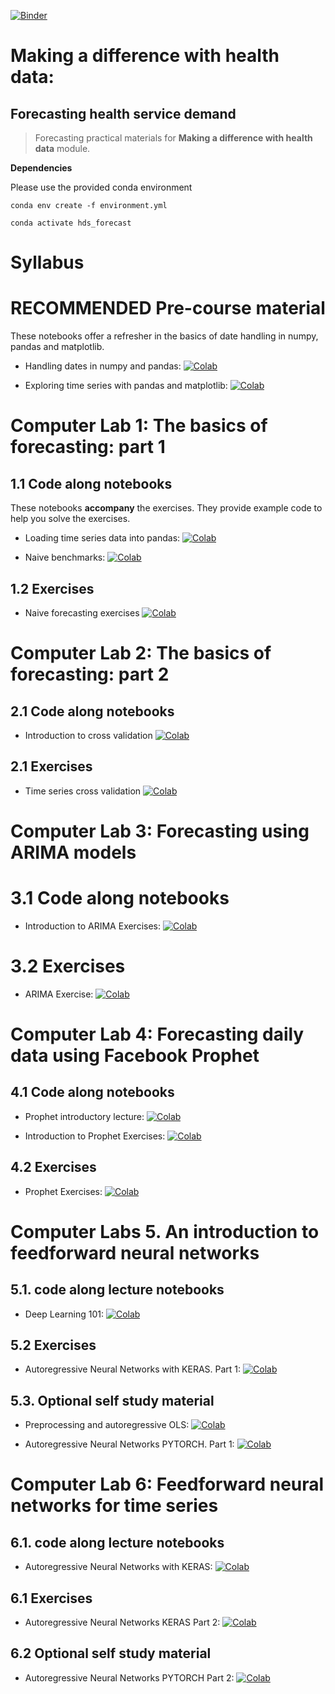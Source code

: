[![Binder](https://mybinder.org/badge_logo.svg)](https://mybinder.org/v2/gh/health-data-science-OR/forecasting/master)

# Making a difference with health data:
## Forecasting health service demand

> Forecasting practical materials for **Making a difference with health data** module.

**Dependencies**

Please use the provided conda environment

    conda env create -f environment.yml

    conda activate hds_forecast

# Syllabus

# **RECOMMENDED** Pre-course material

These notebooks offer a refresher in the basics of date handling in numpy, pandas and matplotlib.  

* Handling dates in numpy and pandas: [![Colab](https://colab.research.google.com/assets/colab-badge.svg)](https://colab.research.google.com/github/health-data-science-OR/forecasting/blob/master/01_basics/lectures/1_Lecture_DateTimes.ipynb)

* Exploring time series with pandas and matplotlib: [![Colab](https://colab.research.google.com/assets/colab-badge.svg)](https://colab.research.google.com/github/health-data-science-OR/forecasting/blob/master/01_basics/01_lecture_notebooks/2_Lecture_exploring_ts.ipynb)

# Computer Lab 1: The basics of forecasting: part 1

## 1.1 Code along notebooks

These notebooks **accompany** the exercises.  They provide example code to help you solve the exercises.

* Loading time series data into pandas: [![Colab](https://colab.research.google.com/assets/colab-badge.svg)](https://colab.research.google.com/github/health-data-science-OR/forecasting/blob/master/01_basics/01_code_along_notebooks/pandas_time_series.ipynb)

* Naive benchmarks: [![Colab](https://colab.research.google.com/assets/colab-badge.svg)](https://colab.research.google.com/github/health-data-science-OR/forecasting/blob/master/01_basics/01_code_along_notebooks/ca_benchmark_forecasts.ipynb)

## 1.2 Exercises

* Naive forecasting exercises [![Colab](https://colab.research.google.com/assets/colab-badge.svg)](https://colab.research.google.com/github/health-data-science-OR/forecasting/blob/master/01_basics/01_practicals_notebooks/practical_1.ipynb)

# Computer Lab  2: The basics of forecasting: part 2

## 2.1 Code along notebooks

* Introduction to cross validation [![Colab](https://colab.research.google.com/assets/colab-badge.svg)](https://colab.research.google.com/github/health-data-science-OR/forecasting/blob/master/01_basics/01_practicals_notebooks/Practical_2_SOLUTIONS.ipynb)

## 2.1 Exercises

* Time series cross validation [![Colab](https://colab.research.google.com/assets/colab-badge.svg)](https://colab.research.google.com/github/health-data-science-OR/forecasting/blob/master/01_basics/01_practicals_notebooks/Practical_2.ipynb)

# Computer Lab 3: Forecasting using ARIMA models

# 3.1 Code along notebooks

* Introduction to ARIMA Exercises: [![Colab](https://colab.research.google.com/assets/colab-badge.svg)](https://colab.research.google.com/github/health-data-science-OR/forecasting/blob/master/02_arima/arima_exercises_SOLUTIONS.ipynb)

# 3.2 Exercises

* ARIMA Exercise: [![Colab](https://colab.research.google.com/assets/colab-badge.svg)](https://colab.research.google.com/github/health-data-science-OR/forecasting/blob/master/02_arima/arima_exercises.ipynb)

# Computer Lab 4: Forecasting daily data using Facebook Prophet

## 4.1 Code along notebooks

* Prophet introductory lecture: [![Colab](https://colab.research.google.com/assets/colab-badge.svg)](https://colab.research.google.com/github/health-data-science-OR/forecasting/blob/master/03_prophet/03_code_along_notebooks/prophet_code_along_SOLUTIONS.ipynb)

* Introduction to Prophet Exercises: [![Colab](https://colab.research.google.com/assets/colab-badge.svg)](https://colab.research.google.com/github/health-data-science-OR/forecasting/blob/master/03_prophet/prophet_exercises_SOLUTIONS.ipynb)

## 4.2 Exercises

* Prophet Exercises: [![Colab](https://colab.research.google.com/assets/colab-badge.svg)](https://colab.research.google.com/github/health-data-science-OR/forecasting/blob/master/03_prophet/prophet_exercises_SOLUTIONS.ipynb)

# Computer Labs 5. An introduction to feedforward neural networks

## 5.1. code along lecture notebooks

* Deep Learning 101: [![Colab](https://colab.research.google.com/assets/colab-badge.svg)](https://colab.research.google.com/github/health-data-science-OR/forecasting/blob/master/06_neural_networks/deep_learning_101/lecture_deeplearning_101.ipynb)
  
## 5.2 Exercises

* Autoregressive Neural Networks with KERAS. Part 1: [![Colab](https://colab.research.google.com/assets/colab-badge.svg)](https://colab.research.google.com/github/health-data-science-OR/forecasting/blob/master/06_neural_networks/feedforward/keras/autoregression_keras_part1.ipynb)

## 5.3. Optional self study material

* Preprocessing and autoregressive OLS: [![Colab](https://colab.research.google.com/assets/colab-badge.svg)](https://colab.research.google.com/github/health-data-science-OR/forecasting/blob/master/05_autoregression/autoregression1.ipynb)

* Autoregressive Neural Networks PYTORCH. Part 1: [![Colab](https://colab.research.google.com/assets/colab-badge.svg)](https://colab.research.google.com/github/health-data-science-OR/forecasting/blob/master/06_neural_networks/feedforward/pytorch/autoregression_pytorch_part1.ipynb)

# Computer Lab 6: Feedforward neural networks for time series

## 6.1. code along lecture notebooks

* Autoregressive Neural Networks with KERAS: [![Colab](https://colab.research.google.com/assets/colab-badge.svg)](https://colab.research.google.com/github/health-data-science-OR/forecasting/blob/master/06_neural_networks/feedforward/keras/autoregression_keras_part1.ipynb)

## 6.1 Exercises
* Autoregressive Neural Networks KERAS Part 2: [![Colab](https://colab.research.google.com/assets/colab-badge.svg)](https://colab.research.google.com/github/health-data-science-OR/forecasting/blob/master/06_neural_networks/feedforward/keras/autoregression_keras_part2.ipynb)

## 6.2 Optional self study material

* Autoregressive Neural Networks PYTORCH Part 2: [![Colab](https://colab.research.google.com/assets/colab-badge.svg)](https://colab.research.google.com/github/health-data-science-OR/forecasting/blob/master/06_neural_networks/feedforward/pytorch/autoregression_pytorch_part2.ipynb)